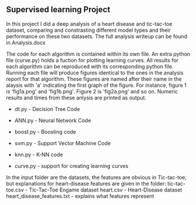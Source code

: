 
## Supervised learning Project

In this project I did a deep analysis of a heart disease and tic-tac-toe dataset, comparing and constrasting different model types and their performance on these two datasets. The full analysis writeup can be found in Analysis.docx

The code for each algorithm is contained within its own file. An extra python file (curve.py) holds a fuction for plotting learning curves. All results for each algorithm can be 
reproduced with its corresponding python file. Running each file will produce figures identical to the ones in the analysis report for that algorithm. These figures are named after 
their name in the alaysis with 'a' indicating the first graph of the figure. For instance, figure 1 is 'fig1a.png' and 'fig1b.png'. Figure 2 is 'fig2a.png' and so on. Numeric results
and times from these anlysis are printed as output.  

- dt.py - Decision Tree Code
- ANN.py - Neural Network Code
- boost.py - Boosting code
- svm.py - Support Vector Machine Code
- knn.py - K-NN code

- curve.py - support for creating learning curves


In the input folder are the datasets, the features are obvious in Tic-tac-toe, but explanations for heart-disease features are given in the folder:
tic-tac-toe.csv - Tic-Tac-Toe Engame dataset
heart.csv - Heart-Disease dataset
heart_disease_features.txt - explains what features represent
